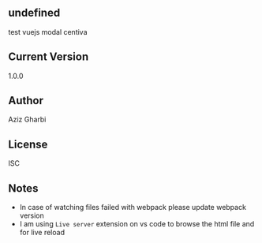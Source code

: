 ## undefined

test vuejs modal centiva

## Current Version

1.0.0

## Author

Aziz Gharbi

## License

ISC

## Notes

- In case of watching files failed with webpack please update webpack version
- I am using `Live server` extension on vs code to browse the html file and for live reload
